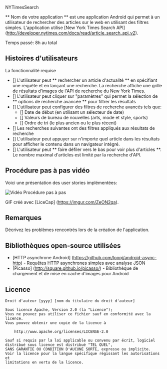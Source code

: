  NYTimesSearch

** Nom de votre application ** est une application Android qui permet à un utilisateur de rechercher des articles sur le web en utilisant des filtres simples. L'application utilise [New York Times Search API] (http://developer.nytimes.com/docs/read/article_search_api_v2).

Temps passé:  8h au total

## Histoires d'utilisateurs

La fonctionnalité requise 

* [] L'utilisateur peut ** rechercher un article d'actualité ** en spécifiant une requête et en lançant une recherche. La recherche affiche une grille de résultats d'images de l'API de recherche du New York Times.
* [] L'utilisateur peut cliquer sur "paramètres" qui permet la sélection de ** options de recherche avancée ** pour filtrer les résultats
* [] L'utilisateur peut configurer des filtres de recherche avancés tels que:
  * [] Date de début (en utilisant un sélecteur de date)
  * [] Valeurs de bureau de nouvelles (arts, mode et style, sports)
  * [] Ordre de tri (le plus ancien ou le plus récent)
* [] Les recherches suivantes ont des filtres appliqués aux résultats de recherche
* [] L'utilisateur peut appuyer sur n'importe quel article dans les résultats pour afficher le contenu dans un navigateur intégré.
* [] L'utilisateur peut ** faire défiler vers le bas pour voir plus d'articles **. Le nombre maximal d'articles est limité par la recherche d'API.



## Procédure pas à pas vidéo

Voici une présentation des user stories implémentées:

<img src = 'https://imgur.com/539693e1-91cb-4d9c-9080-9614324a0aca/file.gif' title = 'Vidéo Procédure pas à pas' width = '' alt = 'Vidéo Procédure pas à pas' />

GIF créé avec [LiceCap] (https://imgur.com/ZeON2qa).

## Remarques

Décrivez les problèmes rencontrés lors de la création de l'application.

## Bibliothèques open-source utilisées

- [HTTP asynchrone Android] (https://github.com/loopj/android-async-http) - Requêtes HTTP asynchrones simples avec analyse JSON
- [Picasso] (http://square.github.io/picasso/) - Bibliothèque de chargement et de mise en cache d'images pour Android

## Licence

    Droit d'auteur [yyyy] [nom du titulaire du droit d'auteur]

    Sous licence Apache, Version 2.0 (la "Licence");
    Vous ne pouvez pas utiliser ce fichier sauf en conformité avec la licence.
    Vous pouvez obtenir une copie de la licence à

        http://www.apache.org/licenses/LICENSE-2.0

    Sauf si requis par la loi applicable ou convenu par écrit, logiciel
    distribué sous licence est distribué "TEL QUEL",
    SANS GARANTIE OU CONDITION D'AUCUNE SORTE, expresse ou implicite.
    Voir la licence pour la langue spécifique régissant les autorisations et
    limitations en vertu de la licence.
